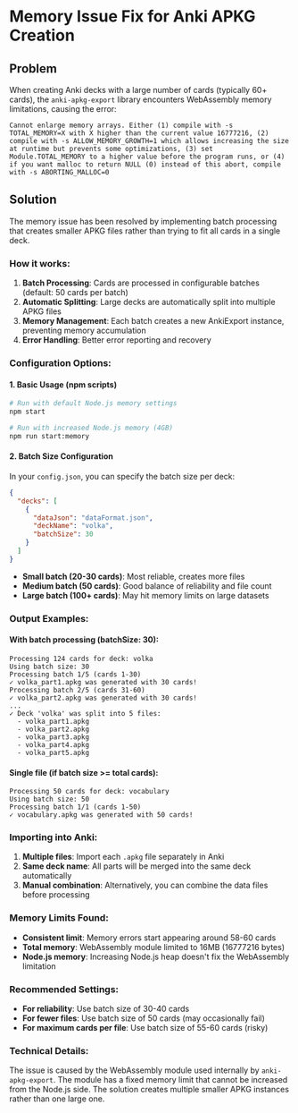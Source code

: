 # Memory Issue Fix for Anki APKG Creation

## Problem

When creating Anki decks with a large number of cards (typically 60+ cards), the `anki-apkg-export` library encounters WebAssembly memory limitations, causing the error:

```
Cannot enlarge memory arrays. Either (1) compile with -s TOTAL_MEMORY=X with X higher than the current value 16777216, (2) compile with -s ALLOW_MEMORY_GROWTH=1 which allows increasing the size at runtime but prevents some optimizations, (3) set Module.TOTAL_MEMORY to a higher value before the program runs, or (4) if you want malloc to return NULL (0) instead of this abort, compile with -s ABORTING_MALLOC=0
```

## Solution

The memory issue has been resolved by implementing batch processing that creates smaller APKG files rather than trying to fit all cards in a single deck.

### How it works:

1. **Batch Processing**: Cards are processed in configurable batches (default: 50 cards per batch)
2. **Automatic Splitting**: Large decks are automatically split into multiple APKG files
3. **Memory Management**: Each batch creates a new AnkiExport instance, preventing memory accumulation
4. **Error Handling**: Better error reporting and recovery

### Configuration Options:

#### 1. Basic Usage (npm scripts)

```bash
# Run with default Node.js memory settings
npm start

# Run with increased Node.js memory (4GB)
npm run start:memory
```

#### 2. Batch Size Configuration

In your `config.json`, you can specify the batch size per deck:

```json
{
  "decks": [
    {
      "dataJson": "dataFormat.json",
      "deckName": "volka",
      "batchSize": 30
    }
  ]
}
```

- **Small batch (20-30 cards)**: Most reliable, creates more files
- **Medium batch (50 cards)**: Good balance of reliability and file count
- **Large batch (100+ cards)**: May hit memory limits on large datasets

### Output Examples:

#### With batch processing (batchSize: 30):

```
Processing 124 cards for deck: volka
Using batch size: 30
Processing batch 1/5 (cards 1-30)
✓ volka_part1.apkg was generated with 30 cards!
Processing batch 2/5 (cards 31-60)
✓ volka_part2.apkg was generated with 30 cards!
...
✓ Deck 'volka' was split into 5 files:
  - volka_part1.apkg
  - volka_part2.apkg
  - volka_part3.apkg
  - volka_part4.apkg
  - volka_part5.apkg
```

#### Single file (if batch size >= total cards):

```
Processing 50 cards for deck: vocabulary
Using batch size: 50
Processing batch 1/1 (cards 1-50)
✓ vocabulary.apkg was generated with 50 cards!
```

### Importing into Anki:

1. **Multiple files**: Import each `.apkg` file separately in Anki
2. **Same deck name**: All parts will be merged into the same deck automatically
3. **Manual combination**: Alternatively, you can combine the data files before processing

### Memory Limits Found:

- **Consistent limit**: Memory errors start appearing around 58-60 cards
- **Total memory**: WebAssembly module limited to 16MB (16777216 bytes)
- **Node.js memory**: Increasing Node.js heap doesn't fix the WebAssembly limitation

### Recommended Settings:

- **For reliability**: Use batch size of 30-40 cards
- **For fewer files**: Use batch size of 50 cards (may occasionally fail)
- **For maximum cards per file**: Use batch size of 55-60 cards (risky)

### Technical Details:

The issue is caused by the WebAssembly module used internally by `anki-apkg-export`. The module has a fixed memory limit that cannot be increased from the Node.js side. The solution creates multiple smaller APKG instances rather than one large one.
